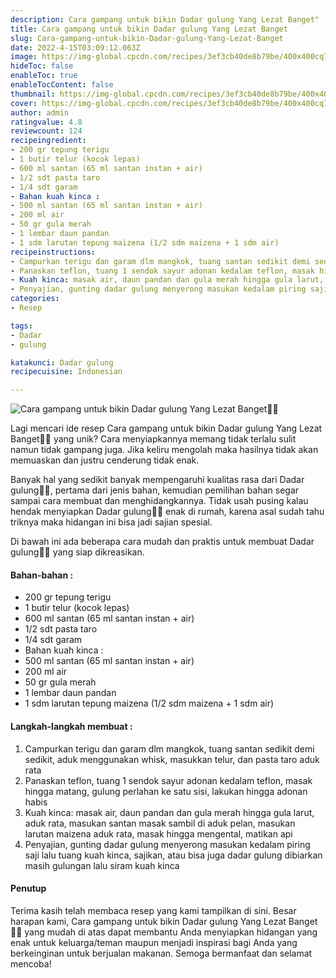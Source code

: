 ```yaml
---
description: Cara gampang untuk bikin Dadar gulung Yang Lezat Banget"
title: Cara gampang untuk bikin Dadar gulung Yang Lezat Banget
slug: Cara-gampang-untuk-bikin-Dadar-gulung-Yang-Lezat-Banget
date: 2022-4-15T03:09:12.063Z
image: https://img-global.cpcdn.com/recipes/3ef3cb40de8b79be/400x400cq70/photo.jpg
hideToc: false
enableToc: true
enableTocContent: false
thumbnail: https://img-global.cpcdn.com/recipes/3ef3cb40de8b79be/400x400cq70/photo.jpg
cover: https://img-global.cpcdn.com/recipes/3ef3cb40de8b79be/400x400cq70/photo.jpg
author: admin
ratingvalue: 4.8
reviewcount: 124
recipeingredient:
- 200 gr tepung terigu
- 1 butir telur (kocok lepas)
- 600 ml santan (65 ml santan instan + air)
- 1/2 sdt pasta taro
- 1/4 sdt garam
- Bahan kuah kinca :
- 500 ml santan (65 ml santan instan + air)
- 200 ml air
- 50 gr gula merah
- 1 lembar daun pandan
- 1 sdm larutan tepung maizena (1/2 sdm maizena + 1 sdm air)
recipeinstructions:
- Campurkan terigu dan garam dlm mangkok, tuang santan sedikit demi sedikit, aduk menggunakan whisk, masukkan telur, dan pasta taro aduk rata
- Panaskan teflon, tuang 1 sendok sayur adonan kedalam teflon, masak hingga matang, gulung perlahan ke satu sisi, lakukan hingga adonan habis
- Kuah kinca: masak air, daun pandan dan gula merah hingga gula larut, aduk rata, masukan santan masak sambil di aduk pelan, masukan larutan maizena aduk rata, masak hingga mengental, matikan api
- Penyajian, gunting dadar gulung menyerong masukan kedalam piring saji lalu tuang kuah kinca, sajikan, atau bisa juga dadar gulung dibiarkan masih gulungan lalu siram kuah kinca
categories:
- Resep

tags:
- Dadar
- gulung

katakunci: Dadar gulung
recipecuisine: Indonesian

---
```


![Cara gampang untuk bikin Dadar gulung Yang Lezat Banget👩‍🍳](https://img-global.cpcdn.com/recipes/3ef3cb40de8b79be/400x400cq70/photo.jpg)

Lagi mencari ide resep Cara gampang untuk bikin Dadar gulung Yang Lezat Banget👩‍🍳 yang unik? Cara menyiapkannya memang tidak terlalu sulit namun tidak gampang juga. Jika keliru mengolah maka hasilnya tidak akan memuaskan dan justru cenderung tidak enak.

Banyak hal yang sedikit banyak mempengaruhi kualitas rasa dari Dadar gulung👩‍🍳, pertama dari jenis bahan, kemudian pemilihan bahan segar sampai cara membuat dan menghidangkannya. Tidak usah pusing kalau hendak menyiapkan Dadar gulung👩‍🍳 enak di rumah, karena asal sudah tahu triknya maka hidangan ini bisa jadi sajian spesial.

Di bawah ini ada beberapa cara mudah dan praktis untuk membuat Dadar gulung👩‍🍳 yang siap dikreasikan.

<!--inarticleads1-->

#### Bahan-bahan :

- 200 gr tepung terigu
- 1 butir telur (kocok lepas)
- 600 ml santan (65 ml santan instan + air)
- 1/2 sdt pasta taro
- 1/4 sdt garam
- Bahan kuah kinca :
- 500 ml santan (65 ml santan instan + air)
- 200 ml air
- 50 gr gula merah
- 1 lembar daun pandan
- 1 sdm larutan tepung maizena (1/2 sdm maizena + 1 sdm air)

<!--inarticleads2-->

#### Langkah-langkah membuat :

1. Campurkan terigu dan garam dlm mangkok, tuang santan sedikit demi sedikit, aduk menggunakan whisk, masukkan telur, dan pasta taro aduk rata
1. Panaskan teflon, tuang 1 sendok sayur adonan kedalam teflon, masak hingga matang, gulung perlahan ke satu sisi, lakukan hingga adonan habis
1. Kuah kinca: masak air, daun pandan dan gula merah hingga gula larut, aduk rata, masukan santan masak sambil di aduk pelan, masukan larutan maizena aduk rata, masak hingga mengental, matikan api
1. Penyajian, gunting dadar gulung menyerong masukan kedalam piring saji lalu tuang kuah kinca, sajikan, atau bisa juga dadar gulung dibiarkan masih gulungan lalu siram kuah kinca

#### Penutup

Terima kasih telah membaca resep yang kami tampilkan di sini. Besar harapan kami, Cara gampang untuk bikin Dadar gulung Yang Lezat Banget👩‍🍳 yang mudah di atas dapat membantu Anda menyiapkan hidangan yang enak untuk keluarga/teman maupun menjadi inspirasi bagi Anda yang berkeinginan untuk berjualan makanan. Semoga bermanfaat dan selamat mencoba!